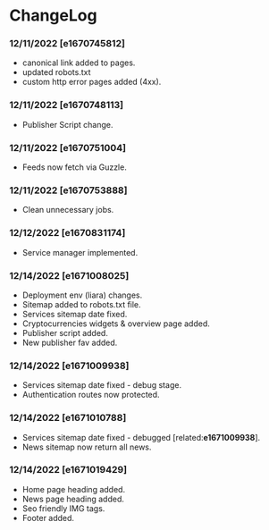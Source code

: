 # ChangeLog
### 12/11/2022 [e1670745812]
- canonical link added to pages.
- updated robots.txt
- custom http error pages added (4xx).

### 12/11/2022 [e1670748113]
- Publisher Script change.

### 12/11/2022 [e1670751004]
- Feeds now fetch via Guzzle.

### 12/11/2022 [e1670753888]
- Clean unnecessary jobs.

### 12/12/2022 [e1670831174]
- Service manager implemented.

### 12/14/2022 [e1671008025]
- Deployment env (liara) changes.
- Sitemap added to robots.txt file.
- Services sitemap date fixed.
- Cryptocurrencies widgets & overview page added.
- Publisher script added.
- New publisher fav added.

### 12/14/2022 [e1671009938]
- Services sitemap date fixed - debug stage.
- Authentication routes now protected.

### 12/14/2022 [e1671010788]
- Services sitemap date fixed - debugged [related:**e1671009938**].
- News sitemap now return all news.

### 12/14/2022 [e1671019429]
- Home page heading added.
- News page heading added.
- Seo friendly IMG tags.
- Footer added.
